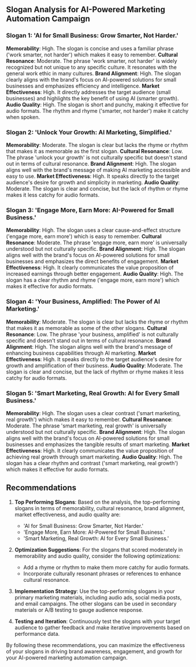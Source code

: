 ## Slogan Analysis for AI-Powered Marketing Automation Campaign

### Slogan 1: 'AI for Small Business: Grow Smarter, Not Harder.'

**Memorability**: High. The slogan is concise and uses a familiar phrase ('work smarter, not harder') which makes it easy to remember.
**Cultural Resonance**: Moderate. The phrase 'work smarter, not harder' is widely recognized but not unique to any specific culture. It resonates with the general work ethic in many cultures.
**Brand Alignment**: High. The slogan clearly aligns with the brand's focus on AI-powered solutions for small businesses and emphasizes efficiency and intelligence.
**Market Effectiveness**: High. It directly addresses the target audience (small businesses) and highlights the key benefit of using AI (smarter growth).
**Audio Quality**: High. The slogan is short and punchy, making it effective for audio formats. The rhythm and rhyme ('smarter, not harder') make it catchy when spoken.

### Slogan 2: 'Unlock Your Growth: AI Marketing, Simplified.'

**Memorability**: Moderate. The slogan is clear but lacks the rhyme or rhythm that makes it as memorable as the first slogan.
**Cultural Resonance**: Low. The phrase 'unlock your growth' is not culturally specific but doesn't stand out in terms of cultural resonance.
**Brand Alignment**: High. The slogan aligns well with the brand's message of making AI marketing accessible and easy to use.
**Market Effectiveness**: High. It speaks directly to the target audience's desire for growth and simplicity in marketing.
**Audio Quality**: Moderate. The slogan is clear and concise, but the lack of rhythm or rhyme makes it less catchy for audio formats.

### Slogan 3: 'Engage More, Earn More: AI-Powered for Small Business.'

**Memorability**: High. The slogan uses a clear cause-and-effect structure ('engage more, earn more') which is easy to remember.
**Cultural Resonance**: Moderate. The phrase 'engage more, earn more' is universally understood but not culturally specific.
**Brand Alignment**: High. The slogan aligns well with the brand's focus on AI-powered solutions for small businesses and emphasizes the direct benefits of engagement.
**Market Effectiveness**: High. It clearly communicates the value proposition of increased earnings through better engagement.
**Audio Quality**: High. The slogan has a clear rhythm and rhyme ('engage more, earn more') which makes it effective for audio formats.

### Slogan 4: 'Your Business, Amplified: The Power of AI Marketing.'

**Memorability**: Moderate. The slogan is clear but lacks the rhyme or rhythm that makes it as memorable as some of the other slogans.
**Cultural Resonance**: Low. The phrase 'your business, amplified' is not culturally specific and doesn't stand out in terms of cultural resonance.
**Brand Alignment**: High. The slogan aligns well with the brand's message of enhancing business capabilities through AI marketing.
**Market Effectiveness**: High. It speaks directly to the target audience's desire for growth and amplification of their business.
**Audio Quality**: Moderate. The slogan is clear and concise, but the lack of rhythm or rhyme makes it less catchy for audio formats.

### Slogan 5: 'Smart Marketing, Real Growth: AI for Every Small Business.'

**Memorability**: High. The slogan uses a clear contrast ('smart marketing, real growth') which makes it easy to remember.
**Cultural Resonance**: Moderate. The phrase 'smart marketing, real growth' is universally understood but not culturally specific.
**Brand Alignment**: High. The slogan aligns well with the brand's focus on AI-powered solutions for small businesses and emphasizes the tangible results of smart marketing.
**Market Effectiveness**: High. It clearly communicates the value proposition of achieving real growth through smart marketing.
**Audio Quality**: High. The slogan has a clear rhythm and contrast ('smart marketing, real growth') which makes it effective for audio formats.

## Recommendations

1. **Top Performing Slogans**: Based on the analysis, the top-performing slogans in terms of memorability, cultural resonance, brand alignment, market effectiveness, and audio quality are:
   - 'AI for Small Business: Grow Smarter, Not Harder.'
   - 'Engage More, Earn More: AI-Powered for Small Business.'
   - 'Smart Marketing, Real Growth: AI for Every Small Business.'

2. **Optimization Suggestions**: For the slogans that scored moderately in memorability and audio quality, consider the following optimizations:
   - Add a rhyme or rhythm to make them more catchy for audio formats.
   - Incorporate culturally resonant phrases or references to enhance cultural resonance.

3. **Implementation Strategy**: Use the top-performing slogans in your primary marketing materials, including audio ads, social media posts, and email campaigns. The other slogans can be used in secondary materials or A/B testing to gauge audience response.

4. **Testing and Iteration**: Continuously test the slogans with your target audience to gather feedback and make iterative improvements based on performance data.

By following these recommendations, you can maximize the effectiveness of your slogans in driving brand awareness, engagement, and growth for your AI-powered marketing automation campaign.